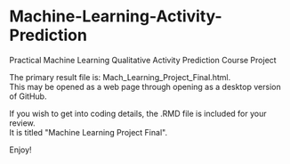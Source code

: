 # Machine-Learning-Activity-Prediction
Practical Machine Learning Qualitative Activity Prediction Course Project

The primary result file is: Mach_Learning_Project_Final.html.  
This may be opened as a web page through opening as a desktop version of GitHub.

If you wish to get into coding details, the .RMD file is included for your review.  
It is titled "Machine Learning Project Final".

Enjoy!

